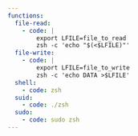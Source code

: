 ```yaml
---
functions:
  file-read:
    - code: |
        export LFILE=file_to_read
        zsh -c 'echo "$(<$LFILE)"'
  file-write:
    - code: |
        export LFILE=file_to_write
        zsh -c 'echo DATA >$LFILE'
  shell:
    - code: zsh
  suid:
    - code: ./zsh
  sudo:
    - code: sudo zsh
---
```

